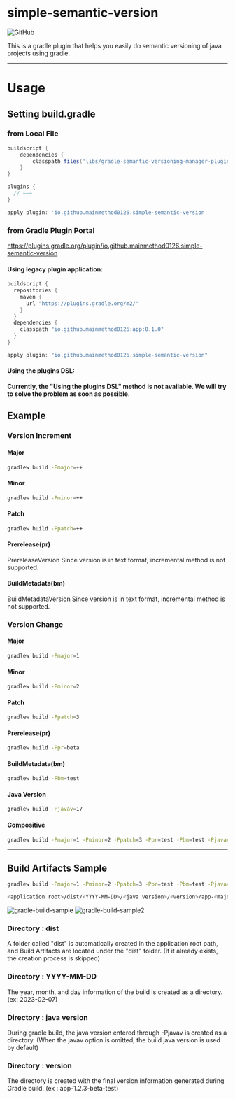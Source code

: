 # simple-semantic-version
![GitHub](https://img.shields.io/github/license/mainmethod0126/simple-semantic-version?style=plastic)



This is a gradle plugin that helps you easily do semantic versioning of java projects using gradle.

---

# Usage

## Setting build.gradle

### from Local File
```gradle
buildscript {
    dependencies {
        classpath files('libs/gradle-semantic-versioning-manager-plugin-0.1.0.jar')
    }
}

plugins {
  // ~~~
}

apply plugin: 'io.github.mainmethod0126.simple-semantic-version'
```
### from Gradle Plugin Portal

https://plugins.gradle.org/plugin/io.github.mainmethod0126.simple-semantic-version

#### Using legacy plugin application:
```gradle
buildscript {
  repositories {
    maven {
      url "https://plugins.gradle.org/m2/"
    }
  }
  dependencies {
    classpath "io.github.mainmethod0126:app:0.1.0"
  }
}

apply plugin: "io.github.mainmethod0126.simple-semantic-version"
```

#### Using the plugins DSL: 
**Currently, the "Using the plugins DSL" method is not available. We will try to solve the problem as soon as possible.**


## Example

### Version Increment

#### Major
```bash
gradlew build -Pmajor=++
```

#### Minor
```bash
gradlew build -Pminor=++
```

#### Patch
```bash
gradlew build -Ppatch=++
```

#### Prerelease(pr)
PrereleaseVersion Since version is in text format, incremental method is not supported.

#### BuildMetadata(bm)
BuildMetadataVersion Since version is in text format, incremental method is not supported.

### Version Change

#### Major
```bash
gradlew build -Pmajor=1
```

#### Minor
```bash
gradlew build -Pminor=2
```

#### Patch
```bash
gradlew build -Ppatch=3
```

#### Prerelease(pr)
```bash
gradlew build -Ppr=beta
```

#### BuildMetadata(bm)
```bash
gradlew build -Pbm=test
```

#### Java Version
```bash
gradlew build -Pjavav=17
```


#### Compositive
```bash
gradlew build -Pmajor=1 -Pminor=2 -Ppatch=3 -Ppr=test -Pbm=test -Pjavav=17
```

---

## Build Artifacts Sample

```bash
gradlew build -Pmajor=1 -Pminor=2 -Ppatch=3 -Ppr=test -Pbm=test -Pjavav=17
```
```bash
<application root>/dist/<YYYY-MM-DD>/<java version>/<version>/app-<major.minor.patch>-<prereleaseVersion>-<buildMetadata>.jar
```
![gradle-build-sample](https://user-images.githubusercontent.com/40654598/217150085-e10d11ff-e9c4-45a2-ad3e-ba9d1746c93f.PNG)
![gradle-build-sample2](https://user-images.githubusercontent.com/40654598/217150322-fdf25a72-c884-4bdc-b61b-c0ed2e961c5d.PNG)


### Directory : dist
A folder called "dist" is automatically created in the application root path, and Build Artifacts are located under the "dist" folder. (If it already exists, the creation process is skipped)

### Directory : YYYY-MM-DD
The year, month, and day information of the build is created as a directory. (ex: 2023-02-07)

### Directory : java version
During gradle build, the java version entered through -Pjavav is created as a directory. (When the javav option is omitted, the build java version is used by default)

### Directory : version
The directory is created with the final version information generated during Gradle build. (ex : app-1.2.3-beta-test)

